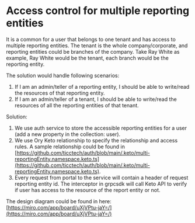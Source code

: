 # Access control for multiple reporting entities

It is a common for a user that belongs to one tenant and has access to multiple reporting entities. The tenant is the whole company/corporate, and reporting entities could be branches of the company. Take Ray White as example, Ray White would be the tenant, each branch would be the reporting entity.&#x20;

The solution would handle following scenarios:

1. If I am an admin/teller of a reporting entity, I should be able to write/read the resources of that reporting entity.&#x20;
2. If I am an admin/teller of a tenant, I should be able to write/read the resources of all the reporting entities of that tenant.&#x20;

Solution:

1. We use auth service to store the accessible reporting entities for a user (add a new property in the collection: user).
2. We use Ory Keto relationship to specify the relationship and access rules. A sample relationship could be found in [https://github.com/ticctech/auth/blob/main/.keto/multi-reportingEntity.namespace.keto.ts](https://github.com/ticctech/auth/blob/main/.keto/multi-reportingEntity.namespace.keto.ts).
3. Every request from portal to the service will contain a header of request reporting entity id. The interceptor in grpcsdk will call Keto API to verify if user has access to the resource of the report entity or not.&#x20;

The design diagram could be found in here: [https://miro.com/app/board/uXjVPtu-jaY=/](https://miro.com/app/board/uXjVPtu-jaY=/)






